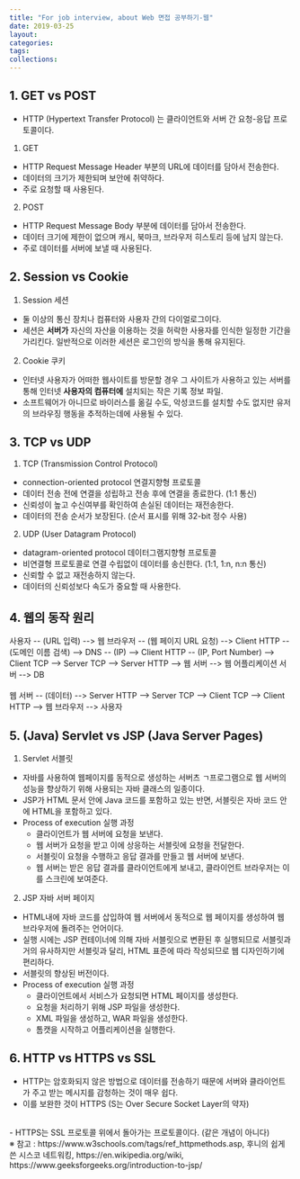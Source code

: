 ```yaml
---
title: "For job interview, about Web 면접 공부하기-웹"
date: 2019-03-25
layout:
categories:
tags:
collections:
---
```



## 1. GET vs POST
- HTTP (Hypertext Transfer Protocol) 는 클라이언트와 서버 간 요청-응답 프로토콜이다.

1) GET 
  - HTTP Request Message Header 부분의 URL에 데이터를 담아서 전송한다.
  - 데이터의 크기가 제한되며 보안에 취약하다.
  - 주로 요청할 때 사용된다.
2) POST
  - HTTP Request Message Body 부분에 데이터를 담아서 전송한다.
  - 데이터 크기에 제한이 없으며 캐시, 북마크, 브라우저 히스토리 등에 남지 않는다.
  - 주로 데이터를 서버에 보낼 때 사용된다.
  
  
## 2. Session vs Cookie
1) Session 세션
  - 둘 이상의 통신 장치나 컴퓨터와 사용자 간의 다이얼로그이다.
  - 세션은 <b>서버가</b> 자신의 자산을 이용하는 것을 허락한 사용자를 인식한 일정한 기간을 가리킨다. 일반적으로 이러한 세션은 로그인의 방식을 통해 유지된다.
2) Cookie 쿠키
  - 인터넷 사용자가 어떠한 웹사이트를 방문할 경우 그 사이트가 사용하고 있는 서버를 통해 인터넷 <b>사용자의 컴퓨터에</b> 설치되는 작은 기록 정보 파일.
  - 소프트웨어가 아니므로 바이러스를 옮길 수도, 악성코드를 설치할 수도 없지만 유저의 브라우징 행동을 추적하는데에 사용될 수 있다.
  

## 3. TCP vs UDP
1) TCP (Transmission Control Protocol)
  - connection-oriented protocol 연결지향형 프로토콜 
  - 데이터 전송 전에 연결을 성립하고 전송 후에 연결을 종료한다. (1:1 통신)
  - 신뢰성이 높고 수신여부를 확인하여 손실된 데이터는 재전송한다. 
  - 데이터의 전송 순서가 보장된다. (순서 표시를 위해 32-bit 정수 사용)
  
2) UDP (User Datagram Protocol)
  - datagram-oriented protocol 데이터그램지향형 프로토콜 
  - 비연결형 프로토콜로 연결 수립없이 데이터를 송신한다. (1:1, 1:n, n:n 통신)
  - 신뢰할 수 없고 재전송하지 않는다.
  - 데이터의 신뢰성보다 속도가 중요할 때 사용한다.
  
  
## 4. 웹의 동작 원리
사용자 -- (URL 입력) --> 웹 브라우저 -- (웹 페이지 URL 요청) --> Client HTTP -- (도메인 이름 검색) --> DNS -- (IP) --> Client HTTP -- (IP, Port Number) --> Client TCP --> Server TCP --> Server HTTP --> 웹 서버 --> 웹 어플리케이션 서버 --> DB
<br><br>
웹 서버 -- (데이터) --> Server HTTP --> Server TCP --> Client TCP --> Client HTTP --> 웹 브라우저 --> 사용자


## 5. (Java) Servlet vs JSP (Java Server Pages)
1) Servlet 서블릿
  - 자바를 사용하여 웹페이지를 동적으로 생성하는 서버츠 ㄱ프로그램으로 웹 서버의 성능을 향상하기 위해 사용되는 자바 클래스의 일종이다.
  - JSP가 HTML 문서 안에 Java 코드를 포함하고 있는 반면, 서블릿은 자바 코드 안에 HTML을 포함하고 있다.
  - Process of execution 실행 과정
    - 클라이언트가 웹 서버에 요청을 보낸다.
    - 웹 서버가 요청을 받고 이에 상응하는 서블릿에 요청을 전달한다.
    - 서블릿이 요청을 수행하고 응답 결과를 만들고 웹 서버에 보낸다.
    - 웹 서버는 받은 응답 결과를 클라이언트에게 보내고, 클라이언트 브라우저는 이를 스크린에 보여준다.
    
2) JSP 자바 서버 페이지
  - HTML내에 자바 코드를 삽입하여 웹 서버에서 동적으로 웹 페이지를 생성하여 웹 브라우저에 돌려주는 언어이다.
  - 실행 시에는 JSP 컨테이너에 의해 자바 서블릿으로 변환된 후 실행되므로 서블릿과 거의 유사하지만 서블릿과 달리, HTML 표준에 따라 작성되므로 웹 디자인하기에 편리하다.
  - 서블릿의 향상된 버전이다.
  - Process of execution 실행 과정
    - 클라이언트에서 서비스가 요청되면 HTML 페이지를 생성한다.
    - 요청을 처리하기 위해 JSP 파일을 생성한다.
    - XML 파일을 생성하고, WAR 파일을 생성한다. 
    - 톰캣을 시작하고 어플리케이션을 실행한다.


## 6. HTTP vs HTTPS vs SSL
- HTTP는 암호화되지 않은 방법으로 데이터를 전송하기 때문에 서버와 클라이언트가 주고 받는 메시지를 감청하는 것이 매우 쉽다.
- 이를 보완한 것이 HTTPS (S는 Over Secure Socket Layer의 약자)
<br>
- HTTPS는 SSL 프로토콜 위에서 돌아가는 프로토콜이다. (같은 개념이 아니다)

  
<br>
※ 참고 : https://www.w3schools.com/tags/ref_httpmethods.asp, 후니의 쉽게 쓴 시스코 네트워킹, https://en.wikipedia.org/wiki, https://www.geeksforgeeks.org/introduction-to-jsp/
